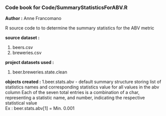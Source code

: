 ### Code book for Code/SummaryStatisticsForABV.R
**Author :** Anne Francomano

R source code to to determine the summary statistics for the ABV metric 

**source dataset :** 
1) beers.csv
2) breweries.csv

**project datasets used :**
1) beer.breweries.state.clean

**objects created :**
1.beer.stats.abv - default summary structure storing list of statistics names and corresponding statistics value for all values in      the abv column
Each of the seven total entries is a combination of a char, representing a statistic name, and number, indicating the respective statistical value  
    Ex : beer.stats.abv[1]  = Min. 0.001
